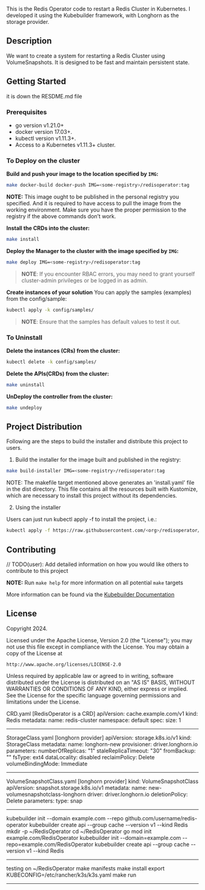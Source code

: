 This is the Redis Operator code to restart a Redis Cluster in Kubernetes. 
I developed it using the Kubebuilder framework, with Longhorn as the storage provider.
## Description
We want to create a system for restarting a Redis Cluster using VolumeSnapshots. 
It is designed to be fast and maintain persistent state.
## Getting Started
it is down the RESDME.md file
### Prerequisites
- go version v1.21.0+
- docker version 17.03+.
- kubectl version v1.11.3+.
- Access to a Kubernetes v1.11.3+ cluster.

### To Deploy on the cluster
**Build and push your image to the location specified by `IMG`:**

```sh
make docker-build docker-push IMG=<some-registry>/redisoperator:tag
```

**NOTE:** This image ought to be published in the personal registry you specified.
And it is required to have access to pull the image from the working environment.
Make sure you have the proper permission to the registry if the above commands don’t work.

**Install the CRDs into the cluster:**

```sh
make install
```

**Deploy the Manager to the cluster with the image specified by `IMG`:**

```sh
make deploy IMG=<some-registry>/redisoperator:tag
```

> **NOTE**: If you encounter RBAC errors, you may need to grant yourself cluster-admin
privileges or be logged in as admin.

**Create instances of your solution**
You can apply the samples (examples) from the config/sample:

```sh
kubectl apply -k config/samples/
```

>**NOTE**: Ensure that the samples has default values to test it out.

### To Uninstall
**Delete the instances (CRs) from the cluster:**

```sh
kubectl delete -k config/samples/
```

**Delete the APIs(CRDs) from the cluster:**

```sh
make uninstall
```

**UnDeploy the controller from the cluster:**

```sh
make undeploy
```

## Project Distribution

Following are the steps to build the installer and distribute this project to users.

1. Build the installer for the image built and published in the registry:

```sh
make build-installer IMG=<some-registry>/redisoperator:tag
```

NOTE: The makefile target mentioned above generates an 'install.yaml'
file in the dist directory. This file contains all the resources built
with Kustomize, which are necessary to install this project without
its dependencies.

2. Using the installer

Users can just run kubectl apply -f <URL for YAML BUNDLE> to install the project, i.e.:

```sh
kubectl apply -f https://raw.githubusercontent.com/<org>/redisoperator/<tag or branch>/dist/install.yaml
```

## Contributing
// TODO(user): Add detailed information on how you would like others to contribute to this project

**NOTE:** Run `make help` for more information on all potential `make` targets

More information can be found via the [Kubebuilder Documentation](https://book.kubebuilder.io/introduction.html)

## License

Copyright 2024.

Licensed under the Apache License, Version 2.0 (the "License");
you may not use this file except in compliance with the License.
You may obtain a copy of the License at

    http://www.apache.org/licenses/LICENSE-2.0

Unless required by applicable law or agreed to in writing, software
distributed under the License is distributed on an "AS IS" BASIS,
WITHOUT WARRANTIES OR CONDITIONS OF ANY KIND, either express or implied.
See the License for the specific language governing permissions and
limitations under the License.

CRD.yaml [RedisOperator is a CRD]
apiVersion: cache.example.com/v1
kind: Redis
metadata:
  name: redis-cluster
  namespace: default
spec:
  size: 1

---------------------------------------------------------------------
StorageClass.yaml [longhorn provider]
apiVersion: storage.k8s.io/v1
kind: StorageClass
metadata:
  name: longhorn-new
provisioner: driver.longhorn.io
parameters:
  numberOfReplicas: "1"
  staleReplicaTimeout: "30"
  fromBackup: ""
  fsType: ext4
  dataLocality: disabled
reclaimPolicy: Delete
volumeBindingMode: Immediate

---------------------------------------------------------------------
VolumeSnapshotClass.yaml [longhorn provider]
kind: VolumeSnapshotClass
apiVersion: snapshot.storage.k8s.io/v1
metadata:
  name: new-volumesnapshotclass-longhorn
driver: driver.longhorn.io
deletionPolicy: Delete
parameters:
  type: snap
  
--------------------------------------------------------------------
kubebuilder init --domain example.com --repo github.com/username/redis-operator
kubebuilder create api --group cache --version v1 --kind Redis
mkdir -p ~/RedisOperator
cd ~/RedisOperator
go mod init example.com/RedisOperator
kubebuilder init --domain=example.com --repo=example.com/RedisOperator
kubebuilder create api --group cache --version v1 --kind Redis

--------------------------------------------------------------------
testing on ~/RedisOperator
make manifests
make install
export KUBECONFIG=/etc/rancher/k3s/k3s.yaml
make run

---------------------------------------------------------------------------

